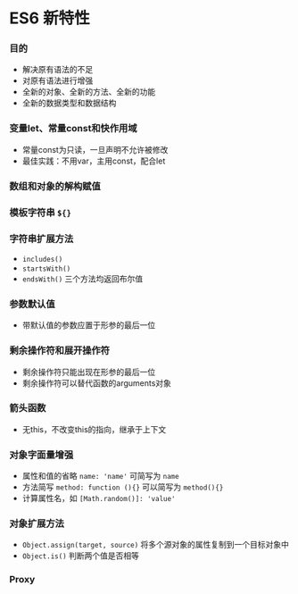 # **ES6 新特性**

### 目的
- 解决原有语法的不足
- 对原有语法进行增强
- 全新的对象、全新的方法、全新的功能
- 全新的数据类型和数据结构

### 变量let、常量const和快作用域
- 常量const为只读，一旦声明不允许被修改
- 最佳实践：不用var，主用const，配合let

### 数组和对象的解构赋值

### 模板字符串 `${}`

### 字符串扩展方法
- `includes()`
- `startsWith()`
- `endsWith()`
三个方法均返回布尔值

### 参数默认值
- 带默认值的参数应置于形参的最后一位

### 剩余操作符和展开操作符
- 剩余操作符只能出现在形参的最后一位
- 剩余操作符可以替代函数的arguments对象

### 箭头函数
- 无this，不改变this的指向，继承于上下文

### 对象字面量增强
- 属性和值的省略
`name: 'name'`
可简写为
`name`
- 方法简写
`method: function (){}`
可以简写为
`method(){}`
- 计算属性名，如
`[Math.random()]: 'value'`

### 对象扩展方法
- `Object.assign(target, source)` 将多个源对象的属性复制到一个目标对象中
- `Object.is()` 判断两个值是否相等

### Proxy
